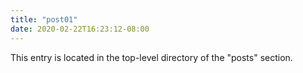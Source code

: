 ```yaml
---
title: "post01"
date: 2020-02-22T16:23:12-08:00
---
```


This entry is located in the top-level directory of the "posts"
section.
